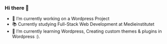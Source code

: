 ### Hi there 👋

- :briefcase:	 I’m currently working on a Wordpress Project
- :books: Currently studying Full-Stack Web Development at Medieinstitutet
- 🌱 I’m currently learning Wordpress, Creating custom themes & plugins in Wordpress :).
